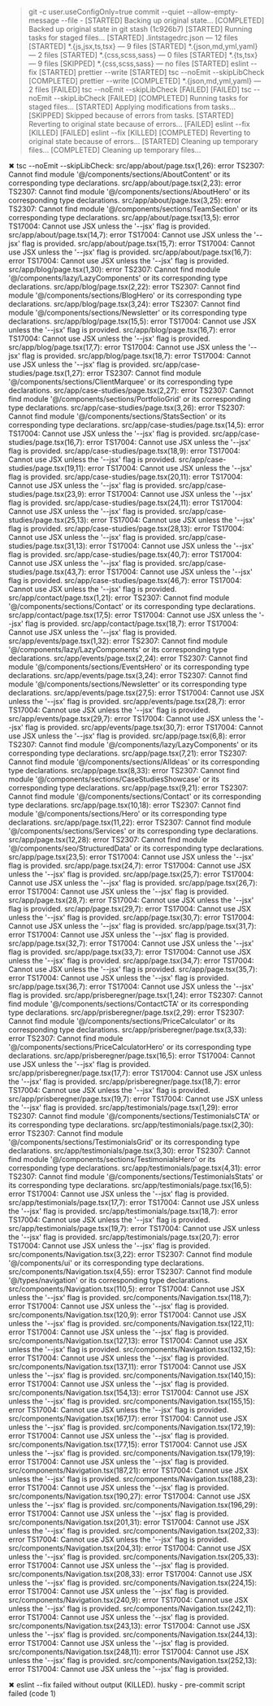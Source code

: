> git -c user.useConfigOnly=true commit --quiet --allow-empty-message --file -
[STARTED] Backing up original state...
[COMPLETED] Backed up original state in git stash (1c926b7)
[STARTED] Running tasks for staged files...
[STARTED] .lintstagedrc.json — 12 files
[STARTED] *.{js,jsx,ts,tsx} — 9 files
[STARTED] *.{json,md,yml,yaml} — 2 files
[STARTED] *.{css,scss,sass} — 0 files
[STARTED] *.{ts,tsx} — 9 files
[SKIPPED] *.{css,scss,sass} — no files
[STARTED] eslint --fix
[STARTED] prettier --write
[STARTED] tsc --noEmit --skipLibCheck
[COMPLETED] prettier --write
[COMPLETED] *.{json,md,yml,yaml} — 2 files
[FAILED] tsc --noEmit --skipLibCheck [FAILED]
[FAILED] tsc --noEmit --skipLibCheck [FAILED]
[COMPLETED] Running tasks for staged files...
[STARTED] Applying modifications from tasks...
[SKIPPED] Skipped because of errors from tasks.
[STARTED] Reverting to original state because of errors...
[FAILED] eslint --fix [KILLED]
[FAILED] eslint --fix [KILLED]
[COMPLETED] Reverting to original state because of errors...
[STARTED] Cleaning up temporary files...
[COMPLETED] Cleaning up temporary files...

✖ tsc --noEmit --skipLibCheck:
src/app/about/page.tsx(1,26): error TS2307: Cannot find module '@/components/sections/AboutContent' or its corresponding type declarations.
src/app/about/page.tsx(2,23): error TS2307: Cannot find module '@/components/sections/AboutHero' or its corresponding type declarations.
src/app/about/page.tsx(3,25): error TS2307: Cannot find module '@/components/sections/TeamSection' or its corresponding type declarations.
src/app/about/page.tsx(13,5): error TS17004: Cannot use JSX unless the '--jsx' flag is provided.
src/app/about/page.tsx(14,7): error TS17004: Cannot use JSX unless the '--jsx' flag is provided.
src/app/about/page.tsx(15,7): error TS17004: Cannot use JSX unless the '--jsx' flag is provided.
src/app/about/page.tsx(16,7): error TS17004: Cannot use JSX unless the '--jsx' flag is provided.
src/app/blog/page.tsx(1,30): error TS2307: Cannot find module '@/components/lazy/LazyComponents' or its corresponding type declarations.
src/app/blog/page.tsx(2,22): error TS2307: Cannot find module '@/components/sections/BlogHero' or its corresponding type declarations.
src/app/blog/page.tsx(3,24): error TS2307: Cannot find module '@/components/sections/Newsletter' or its corresponding type declarations.
src/app/blog/page.tsx(15,5): error TS17004: Cannot use JSX unless the '--jsx' flag is provided.
src/app/blog/page.tsx(16,7): error TS17004: Cannot use JSX unless the '--jsx' flag is provided.
src/app/blog/page.tsx(17,7): error TS17004: Cannot use JSX unless the '--jsx' flag is provided.
src/app/blog/page.tsx(18,7): error TS17004: Cannot use JSX unless the '--jsx' flag is provided.
src/app/case-studies/page.tsx(1,27): error TS2307: Cannot find module '@/components/sections/ClientMarquee' or its corresponding type declarations.
src/app/case-studies/page.tsx(2,27): error TS2307: Cannot find module '@/components/sections/PortfolioGrid' or its corresponding type declarations.
src/app/case-studies/page.tsx(3,26): error TS2307: Cannot find module '@/components/sections/StatsSection' or its corresponding type declarations.
src/app/case-studies/page.tsx(14,5): error TS17004: Cannot use JSX unless the '--jsx' flag is provided.
src/app/case-studies/page.tsx(16,7): error TS17004: Cannot use JSX unless the '--jsx' flag is provided.
src/app/case-studies/page.tsx(18,9): error TS17004: Cannot use JSX unless the '--jsx' flag is provided.
src/app/case-studies/page.tsx(19,11): error TS17004: Cannot use JSX unless the '--jsx' flag is provided.
src/app/case-studies/page.tsx(20,11): error TS17004: Cannot use JSX unless the '--jsx' flag is provided.
src/app/case-studies/page.tsx(23,9): error TS17004: Cannot use JSX unless the '--jsx' flag is provided.
src/app/case-studies/page.tsx(24,11): error TS17004: Cannot use JSX unless the '--jsx' flag is provided.
src/app/case-studies/page.tsx(25,13): error TS17004: Cannot use JSX unless the '--jsx' flag is provided.
src/app/case-studies/page.tsx(28,13): error TS17004: Cannot use JSX unless the '--jsx' flag is provided.
src/app/case-studies/page.tsx(31,13): error TS17004: Cannot use JSX unless the '--jsx' flag is provided.
src/app/case-studies/page.tsx(40,7): error TS17004: Cannot use JSX unless the '--jsx' flag is provided.
src/app/case-studies/page.tsx(43,7): error TS17004: Cannot use JSX unless the '--jsx' flag is provided.
src/app/case-studies/page.tsx(46,7): error TS17004: Cannot use JSX unless the '--jsx' flag is provided.
src/app/contact/page.tsx(1,21): error TS2307: Cannot find module '@/components/sections/Contact' or its corresponding type declarations.
src/app/contact/page.tsx(17,5): error TS17004: Cannot use JSX unless the '--jsx' flag is provided.
src/app/contact/page.tsx(18,7): error TS17004: Cannot use JSX unless the '--jsx' flag is provided.
src/app/events/page.tsx(1,32): error TS2307: Cannot find module '@/components/lazy/LazyComponents' or its corresponding type declarations.
src/app/events/page.tsx(2,24): error TS2307: Cannot find module '@/components/sections/EventsHero' or its corresponding type declarations.
src/app/events/page.tsx(3,24): error TS2307: Cannot find module '@/components/sections/Newsletter' or its corresponding type declarations.
src/app/events/page.tsx(27,5): error TS17004: Cannot use JSX unless the '--jsx' flag is provided.
src/app/events/page.tsx(28,7): error TS17004: Cannot use JSX unless the '--jsx' flag is provided.
src/app/events/page.tsx(29,7): error TS17004: Cannot use JSX unless the '--jsx' flag is provided.
src/app/events/page.tsx(30,7): error TS17004: Cannot use JSX unless the '--jsx' flag is provided.
src/app/page.tsx(6,8): error TS2307: Cannot find module '@/components/lazy/LazyComponents' or its corresponding type declarations.
src/app/page.tsx(7,21): error TS2307: Cannot find module '@/components/sections/AIIdeas' or its corresponding type declarations.
src/app/page.tsx(8,33): error TS2307: Cannot find module '@/components/sections/CaseStudiesShowcase' or its corresponding type declarations.
src/app/page.tsx(9,21): error TS2307: Cannot find module '@/components/sections/Contact' or its corresponding type declarations.
src/app/page.tsx(10,18): error TS2307: Cannot find module '@/components/sections/Hero' or its corresponding type declarations.
src/app/page.tsx(11,22): error TS2307: Cannot find module '@/components/sections/Services' or its corresponding type declarations.
src/app/page.tsx(12,28): error TS2307: Cannot find module '@/components/seo/StructuredData' or its corresponding type declarations.
src/app/page.tsx(23,5): error TS17004: Cannot use JSX unless the '--jsx' flag is provided.
src/app/page.tsx(24,7): error TS17004: Cannot use JSX unless the '--jsx' flag is provided.
src/app/page.tsx(25,7): error TS17004: Cannot use JSX unless the '--jsx' flag is provided.
src/app/page.tsx(26,7): error TS17004: Cannot use JSX unless the '--jsx' flag is provided.
src/app/page.tsx(28,7): error TS17004: Cannot use JSX unless the '--jsx' flag is provided.
src/app/page.tsx(29,7): error TS17004: Cannot use JSX unless the '--jsx' flag is provided.
src/app/page.tsx(30,7): error TS17004: Cannot use JSX unless the '--jsx' flag is provided.
src/app/page.tsx(31,7): error TS17004: Cannot use JSX unless the '--jsx' flag is provided.
src/app/page.tsx(32,7): error TS17004: Cannot use JSX unless the '--jsx' flag is provided.
src/app/page.tsx(33,7): error TS17004: Cannot use JSX unless the '--jsx' flag is provided.
src/app/page.tsx(34,7): error TS17004: Cannot use JSX unless the '--jsx' flag is provided.
src/app/page.tsx(35,7): error TS17004: Cannot use JSX unless the '--jsx' flag is provided.
src/app/page.tsx(36,7): error TS17004: Cannot use JSX unless the '--jsx' flag is provided.
src/app/prisberegner/page.tsx(1,24): error TS2307: Cannot find module '@/components/sections/ContactCTA' or its corresponding type declarations.
src/app/prisberegner/page.tsx(2,29): error TS2307: Cannot find module '@/components/sections/PriceCalculator' or its corresponding type declarations.
src/app/prisberegner/page.tsx(3,33): error TS2307: Cannot find module '@/components/sections/PriceCalculatorHero' or its corresponding type declarations.
src/app/prisberegner/page.tsx(16,5): error TS17004: Cannot use JSX unless the '--jsx' flag is provided.
src/app/prisberegner/page.tsx(17,7): error TS17004: Cannot use JSX unless the '--jsx' flag is provided.
src/app/prisberegner/page.tsx(18,7): error TS17004: Cannot use JSX unless the '--jsx' flag is provided.
src/app/prisberegner/page.tsx(19,7): error TS17004: Cannot use JSX unless the '--jsx' flag is provided.
src/app/testimonials/page.tsx(1,29): error TS2307: Cannot find module '@/components/sections/TestimonialsCTA' or its corresponding type declarations.
src/app/testimonials/page.tsx(2,30): error TS2307: Cannot find module '@/components/sections/TestimonialsGrid' or its corresponding type declarations.
src/app/testimonials/page.tsx(3,30): error TS2307: Cannot find module '@/components/sections/TestimonialsHero' or its corresponding type declarations.
src/app/testimonials/page.tsx(4,31): error TS2307: Cannot find module '@/components/sections/TestimonialsStats' or its corresponding type declarations.
src/app/testimonials/page.tsx(16,5): error TS17004: Cannot use JSX unless the '--jsx' flag is provided.
src/app/testimonials/page.tsx(17,7): error TS17004: Cannot use JSX unless the '--jsx' flag is provided.
src/app/testimonials/page.tsx(18,7): error TS17004: Cannot use JSX unless the '--jsx' flag is provided.
src/app/testimonials/page.tsx(19,7): error TS17004: Cannot use JSX unless the '--jsx' flag is provided.
src/app/testimonials/page.tsx(20,7): error TS17004: Cannot use JSX unless the '--jsx' flag is provided.
src/components/Navigation.tsx(3,22): error TS2307: Cannot find module '@/components/ui' or its corresponding type declarations.
src/components/Navigation.tsx(4,55): error TS2307: Cannot find module '@/types/navigation' or its corresponding type declarations.
src/components/Navigation.tsx(110,5): error TS17004: Cannot use JSX unless the '--jsx' flag is provided.
src/components/Navigation.tsx(118,7): error TS17004: Cannot use JSX unless the '--jsx' flag is provided.
src/components/Navigation.tsx(120,9): error TS17004: Cannot use JSX unless the '--jsx' flag is provided.
src/components/Navigation.tsx(122,11): error TS17004: Cannot use JSX unless the '--jsx' flag is provided.
src/components/Navigation.tsx(127,13): error TS17004: Cannot use JSX unless the '--jsx' flag is provided.
src/components/Navigation.tsx(132,15): error TS17004: Cannot use JSX unless the '--jsx' flag is provided.
src/components/Navigation.tsx(137,11): error TS17004: Cannot use JSX unless the '--jsx' flag is provided.
src/components/Navigation.tsx(140,15): error TS17004: Cannot use JSX unless the '--jsx' flag is provided.
src/components/Navigation.tsx(154,13): error TS17004: Cannot use JSX unless the '--jsx' flag is provided.
src/components/Navigation.tsx(155,15): error TS17004: Cannot use JSX unless the '--jsx' flag is provided.
src/components/Navigation.tsx(167,17): error TS17004: Cannot use JSX unless the '--jsx' flag is provided.
src/components/Navigation.tsx(172,19): error TS17004: Cannot use JSX unless the '--jsx' flag is provided.
src/components/Navigation.tsx(177,15): error TS17004: Cannot use JSX unless the '--jsx' flag is provided.
src/components/Navigation.tsx(179,19): error TS17004: Cannot use JSX unless the '--jsx' flag is provided.
src/components/Navigation.tsx(187,21): error TS17004: Cannot use JSX unless the '--jsx' flag is provided.
src/components/Navigation.tsx(188,23): error TS17004: Cannot use JSX unless the '--jsx' flag is provided.
src/components/Navigation.tsx(190,27): error TS17004: Cannot use JSX unless the '--jsx' flag is provided.
src/components/Navigation.tsx(196,29): error TS17004: Cannot use JSX unless the '--jsx' flag is provided.
src/components/Navigation.tsx(201,31): error TS17004: Cannot use JSX unless the '--jsx' flag is provided.
src/components/Navigation.tsx(202,33): error TS17004: Cannot use JSX unless the '--jsx' flag is provided.
src/components/Navigation.tsx(204,31): error TS17004: Cannot use JSX unless the '--jsx' flag is provided.
src/components/Navigation.tsx(205,33): error TS17004: Cannot use JSX unless the '--jsx' flag is provided.
src/components/Navigation.tsx(208,33): error TS17004: Cannot use JSX unless the '--jsx' flag is provided.
src/components/Navigation.tsx(224,15): error TS17004: Cannot use JSX unless the '--jsx' flag is provided.
src/components/Navigation.tsx(240,9): error TS17004: Cannot use JSX unless the '--jsx' flag is provided.
src/components/Navigation.tsx(242,11): error TS17004: Cannot use JSX unless the '--jsx' flag is provided.
src/components/Navigation.tsx(243,13): error TS17004: Cannot use JSX unless the '--jsx' flag is provided.
src/components/Navigation.tsx(244,13): error TS17004: Cannot use JSX unless the '--jsx' flag is provided.
src/components/Navigation.tsx(248,11): error TS17004: Cannot use JSX unless the '--jsx' flag is provided.
src/components/Navigation.tsx(252,13): error TS17004: Cannot use JSX unless the '--jsx' flag is provided.

✖ eslint --fix failed without output (KILLED).
husky - pre-commit script failed (code 1)

